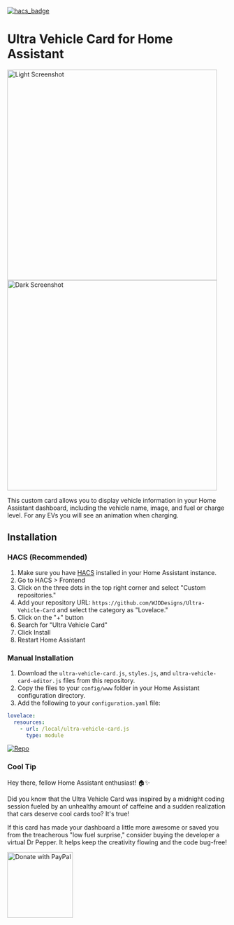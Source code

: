 [![hacs_badge](https://img.shields.io/badge/HACS-Custom-orange.svg?style=for-the-badge)](https://github.com/custom-components/hacs)

# Ultra Vehicle Card for Home Assistant

<img width="480" alt="Light Screenshot" src="https://github.com/user-attachments/assets/5fba8b7a-eae4-4e70-9c6b-b9b5be4e0feb">
<img width="480" alt="Dark Screenshot" src="https://github.com/user-attachments/assets/5b112462-23c2-4a90-a576-3f97967ca947">

This custom card allows you to display vehicle information in your Home Assistant dashboard, including the vehicle name, image, and fuel or charge level. For any EVs you will see an animation when charging.

## Installation

### HACS (Recommended)

1. Make sure you have [HACS](https://hacs.xyz/) installed in your Home Assistant instance.
2. Go to HACS > Frontend
3. Click on the three dots in the top right corner and select "Custom repositories."
4. Add your repository URL: `https://github.com/WJDDesigns/Ultra-Vehicle-Card` and select the category as "Lovelace."
5. Click on the "+" button
6. Search for "Ultra Vehicle Card"
7. Click Install
8. Restart Home Assistant

### Manual Installation

1. Download the `ultra-vehicle-card.js`, `styles.js`, and `ultra-vehicle-card-editor.js` files from this repository.
2. Copy the files to your `config/www` folder in your Home Assistant configuration directory.
3. Add the following to your `configuration.yaml` file:

```yaml
lovelace:
  resources:
    - url: /local/ultra-vehicle-card.js
      type: module
```     

[![Repo](https://camo.githubusercontent.com/0ab6126849ccb8c77891afcd6d5b01f76ed99518f52387df274c41c8e3d15c64/68747470733a2f2f6d792e686f6d652d617373697374616e742e696f2f6261646765732f686163735f7265706f7369746f72792e737667)](https://my.home-assistant.io/redirect/hacs_repository/?owner=wjddesigns&repository=ultra-vehicle-card&category=plugin)

    
### Cool Tip

Hey there, fellow Home Assistant enthusiast! 🏠✨ 

Did you know that the Ultra Vehicle Card was inspired by a midnight coding session fueled by an unhealthy amount of caffeine and a sudden realization that cars deserve cool cards too? It's true!

If this card has made your dashboard a little more awesome or saved you from the treacherous "low fuel surprise," consider buying the developer a virtual Dr Pepper. It helps keep the creativity flowing and the code bug-free!

<a href="https://www.paypal.com/cgi-bin/webscr?cmd=_s-xclick&hosted_button_id=4JVCZ46FZPUTG">
  <img src="https://raw.githubusercontent.com/stefan-niedermann/paypal-donate-button/master/paypal-donate-button.png" alt="Donate with PayPal" style="width: 150px; height: auto;" />
</a>

